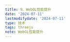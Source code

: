 ```yaml
---
title: 9、WebGL性能提升
date: '2024-07-11'
lastmodifydate: '2024-07-11'
type: 技术
tags: threejs
note: WebGL性能提升
---
```



<Valine></Valine>